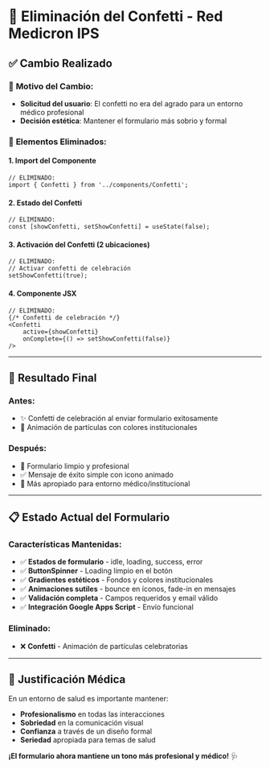 # 🚫 Eliminación del Confetti - Red Medicron IPS

## ✅ **Cambio Realizado**

### 🎯 **Motivo del Cambio:**
- **Solicitud del usuario**: El confetti no era del agrado para un entorno médico profesional
- **Decisión estética**: Mantener el formulario más sobrio y formal

### 🔧 **Elementos Eliminados:**

#### **1. Import del Componente**
```tsx
// ELIMINADO:
import { Confetti } from '../components/Confetti';
```

#### **2. Estado del Confetti**
```tsx
// ELIMINADO:
const [showConfetti, setShowConfetti] = useState(false);
```

#### **3. Activación del Confetti (2 ubicaciones)**
```tsx
// ELIMINADO:
// Activar confetti de celebración
setShowConfetti(true);
```

#### **4. Componente JSX**
```tsx
// ELIMINADO:
{/* Confetti de celebración */}
<Confetti 
    active={showConfetti} 
    onComplete={() => setShowConfetti(false)} 
/>
```

---

## 🎨 **Resultado Final**

### **Antes:**
- ✨ Confetti de celebración al enviar formulario exitosamente
- 🎉 Animación de partículas con colores institucionales

### **Después:**
- 📧 Formulario limpio y profesional
- ✅ Mensaje de éxito simple con icono animado
- 🏥 Más apropiado para entorno médico/institucional

---

## 📋 **Estado Actual del Formulario**

### **Características Mantenidas:**
- ✅ **Estados de formulario** - idle, loading, success, error
- ✅ **ButtonSpinner** - Loading limpio en el botón
- ✅ **Gradientes estéticos** - Fondos y colores institucionales
- ✅ **Animaciones sutiles** - bounce en íconos, fade-in en mensajes
- ✅ **Validación completa** - Campos requeridos y email válido
- ✅ **Integración Google Apps Script** - Envío funcional

### **Eliminado:**
- ❌ **Confetti** - Animación de partículas celebratorias

---

## 🏥 **Justificación Médica**
En un entorno de salud es importante mantener:
- **Profesionalismo** en todas las interacciones
- **Sobriedad** en la comunicación visual
- **Confianza** a través de un diseño formal
- **Seriedad** apropiada para temas de salud

**¡El formulario ahora mantiene un tono más profesional y médico!** 🩺
